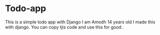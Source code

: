 # Todo-app
This is a simple todo app with Django I am Amodh 14 years old
I made this with django. You can copy tjis code and use this for good .


